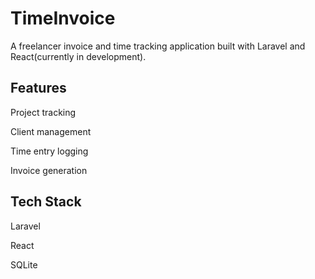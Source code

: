 # TimeInvoice
A freelancer invoice and time tracking application built with Laravel and React(currently in development).

## Features

Project tracking

Client management

Time entry logging

Invoice generation

## Tech Stack

Laravel

React

SQLite
